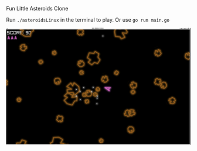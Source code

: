 Fun Little Asteroids Clone

Run ``` ./asteroidsLinux ``` in the terminal to play. Or use ```go run main.go```


![](/image.png)
